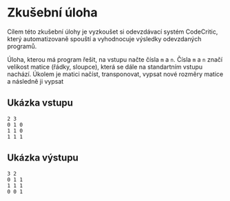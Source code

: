 # Zkušební úloha

Cílem této zkušební úlohy je vyzkoušet si odevzdávací systém CodeCritic,
který automatizovaně spouští a vyhodnocuje výsledky odevzdaných programů.

Úloha, kterou má program řešit, na vstupu načte čísla `m` a `n`.
Čísla `m` a `n` značí velikost matice (řádky, sloupce), která se dále na standartním vstupu nachází.
Úkolem je matici načíst, transponovat, vypsat nové rozměry matice a následně ji vypsat

## Ukázka vstupu
```
2 3
0 1 0
1 1 0
1 1 1
```


## Ukázka výstupu
```
3 2
0 1 1
1 1 1
0 0 1
```